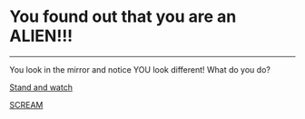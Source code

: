 # You found out that you are an **ALIEN!!!**
---

You look in the mirror and notice YOU look different! What do you do?


[Stand and watch](green.md)

[SCREAM](scream.md)


